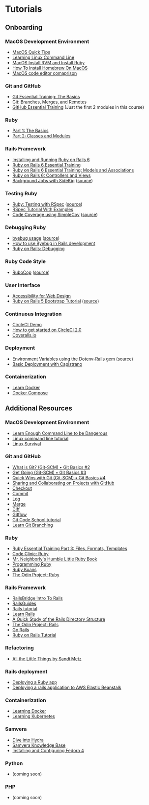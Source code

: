# Tutorials

## Onboarding

### MacOS Development Environment
* [MacOS Quick Tips](https://www.linkedin.com/learning/macos-quick-tips)
* [Learning Linux Command Line](https://www.linkedin.com/learning/learning-linux-command-line-2)
* [MacOS Install RVM and Install Ruby](https://www.youtube.com/watch?v=SL64tWlpwSE)
* [How To Install Homebrew On MacOS](https://www.youtube.com/watch?v=31eTw5xRHBA)
* [MacOS code editor comaprison](https://www.codementor.io/@mattgoldspink/best-text-editor-atom-sublime-vim-visual-studio-code-du10872i7)

### Git and GitHub
* [Git Essential Training: The Basics](https://www.linkedin.com/learning/git-essential-training-the-basics)
* [Git: Branches, Merges, and Remotes](https://www.linkedin.com/learning/git-branches-merges-and-remotes)
* [GitHub Essential Training](https://www.linkedin.com/learning/github-essential-training/version-control-and-collaboration-with-github) (Just the first 2 modules in this course)

### Ruby
* [Part 1: The Basics](https://www.linkedin.com/learning/ruby-essential-training-1-the-basics)
* [Part 2: Classes and Modules](https://www.linkedin.com/learning/ruby-essential-training-part-2-classes-and-modules)

### Rails Framework
* [Installing and Running Ruby on Rails 6](https://www.linkedin.com/learning/installing-and-running-ruby-on-rails-6?u=2133849)
* [Ruby on Rails 6 Essential Training](https://www.linkedin.com/learning/ruby-on-rails-6-essential-training?u=2133849)
* [Ruby on Rails 6 Essential Training: Models and Associations](https://www.linkedin.com/learning/ruby-on-rails-6-essential-training-models-and-associations?u=2133849)
* [Ruby on Rails 6: Controllers and Views](https://www.linkedin.com/learning/ruby-on-rails-6-controllers-and-views?u=2133849)
* [Background Jobs with SideKiq](https://www.youtube.com/watch?v=CStZg8ql9Vs) ([source](https://github.com/mperham/sidekiq/))

### Testing Ruby
* [Ruby: Testing with RSpec](https://www.linkedin.com/learning/ruby-testing-with-rspec) ([source](https://github.com/rspec/rspec))
* [RSpec Tutorial With Examples](https://www.rubyguides.com/2018/07/rspec-tutorial/)
* [Code Coverage using SimpleCov](https://www.youtube.com/watch?v=WMgDD2lU5nY) ([source](https://github.com/simplecov-ruby/simplecov))

### Debugging Ruby
* [byebug usage](https://github.com/deivid-rodriguez/byebug#usage) ([source](https://github.com/deivid-rodriguez/byebug))
* [How to use Byebug in Rails development](https://www.youtube.com/watch?v=YX3EQvCUHsg&ab_channel=MindonRails)
* [Ruby on Rails: Debugging](https://www.linkedin.com/learning/ruby-on-rails-debugging/debugging-and-fixing-errors-on-ruby-on-rails-applications?autoplay=true&u=2133849)

### Ruby Code Style
* [RuboCop](https://docs.rubocop.org/rubocop/1.8/usage/basic_usage.html) ([source](https://github.com/rubocop-hq/rubocop))

### User Interface
* [Accessibility for Web Design](https://www.linkedin.com/learning/accessibility-for-web-design)
* [Ruby on Rails 5 Bootstrap Tutorial](https://www.youtube.com/watch?v=ryelNMlp-iY) ([source](https://github.com/twbs/bootstrap-rubygem))

### Continuous Integration
* [CircleCI Demo](https://www.youtube.com/watch?v=J1l-icYGyd0)
* [How to get started on CircleCI 2.0](https://www.youtube.com/watch?v=KhjwnTD4oec)
* [Coveralls.io](https://docs.coveralls.io/ruby-on-rails)

### Deployment
* [Environment Variables using the Dotenv-Rails gem](https://www.youtube.com/watch?v=Re0OYhw0GUY) ([source](https://github.com/bkeepers/dotenv))
* [Basic Deployment with Capistrano](https://www.youtube.com/watch?v=1qn5KVGB9Xk)

### Containerization
* [Learn Docker](https://www.youtube.com/watch?v=YFl2mCHdv24)
* [Docker Compose](https://www.youtube.com/watch?v=Qw9zlE3t8Ko)

## Additional Resources

### MacOS Development Environment
* [Learn Enough Command Line to be Dangerous](http://www.learnenough.com/command-line-tutorial)
* [Linux command line tutorial](http://linuxcommand.org)
* [Linux Survival](http://linuxsurvival.com)

### Git and GitHub
* [What is Git? (Git-SCM) • Git Basics #2](https://www.youtube.com/watch?v=uhtzxPU7Bz0)
* [Get Going (Git-SCM) • Git Basics #3](https://www.youtube.com/watch?v=wmnSyrRBKTw)
* [Quick Wins with Git (Git-SCM) • Git Basics #4](https://www.youtube.com/watch?v=7w5Z7LmyLgI)
* [Sharing and Collaborating on Projects with GitHub](https://www.youtube.com/watch?v=ifAEho6BmH0)
* [Checkout](https://www.youtube.com/watch?v=HwrPhOp6-aM)
* [Commit](https://www.youtube.com/watch?v=A-Cll9jEnnM)
* [Log](https://www.youtube.com/watch?v=jtuHOIlfS2Q)
* [Merge](https://www.youtube.com/watch?v=yyLiplDQtf0)
* [Diff](https://www.youtube.com/watch?v=RXSriVcoI70)
* [Gitflow](http://nvie.com/posts/a-successful-git-branching-model/)
* [Git Code School tutorial](https://try.github.io)
* [Learn Git Branching](https://learngitbranching.js.org/)

### Ruby
* [Ruby Essential Training Part 3: Files, Formats, Templates](https://www.linkedin.com/learning/ruby-essential-training-part-3-files-formats-templates)
* [Code Clinic: Ruby](https://www.linkedin.com/learning/code-clinic-ruby)
* [Mr. Neighborly's Humble Little Ruby Book](https://www.infoq.com/minibooks/ruby/)
* [Programming Ruby](http://ruby-doc.com/docs/ProgrammingRuby/)
* [Ruby Koans](http://rubykoans.com)
* [The Odin Project: Ruby](https://www.theodinproject.com/paths/full-stack-ruby-on-rails/courses/ruby)

### Rails Framework
* [RailsBridge Intro To Rails](http://docs.railsbridge.org/intro-to-rails/intro-to-rails)
* [RailsGuides](http://guides.rubyonrails.org/)
* [Rails tutorial](https://www.learnenough.com/ruby-on-rails-4th-edition-tutorial/beginning)
* [Learn Rails](https://thoughtbot.com/upcase/rails)
* [A Quick Study of the Rails Directory Structure](http://www.sitepoint.com/a-quick-study-of-the-rails-directory-structure/)
* [The Odin Project: Rails](https://www.theodinproject.com/paths/full-stack-ruby-on-rails/courses/ruby-on-rails)
* [Go Rails](https://gorails.com)
* [Ruby on Rails Tutorial](https://www.railstutorial.org)

### Refactoring
* [All the Little Things by Sandi Metz](https://www.youtube.com/watch?v=8bZh5LMaSmE)

### Rails deployment
* [Deploying a Ruby app](https://www.phusionpassenger.com/library/walkthroughs/deploy/ruby/ownserver/standalone/oss/deploy_app_main.html)
* [Deploying a rails application to AWS Elastic Beanstalk](https://docs.aws.amazon.com/elasticbeanstalk/latest/dg/ruby-rails-tutorial.html)

### Containerization
* [Learning Docker](https://www.linkedin.com/learning/learning-docker-2/why-create-containers-using-docker)
* [Learning Kubernetes](https://www.linkedin.com/learning/learning-kubernetes)

### Samvera
* [Dive into Hydra](https://github.com/samvera-deprecated/hydra/wiki/Dive-into-Hydra-)
* [Samvera Knowledge Base](https://samvera.github.io)
* [Installing and Configuring Fedora 4](https://wiki.lyrasis.org/display/FF/Training)

### Python
* (coming soon)

### PHP
* (coming soon)
